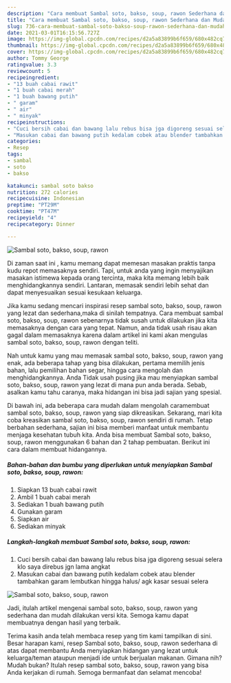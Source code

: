 ```yaml
---
description: "Cara membuat Sambal soto, bakso, soup, rawon Sederhana dan Mudah Dibuat"
title: "Cara membuat Sambal soto, bakso, soup, rawon Sederhana dan Mudah Dibuat"
slug: 736-cara-membuat-sambal-soto-bakso-soup-rawon-sederhana-dan-mudah-dibuat
date: 2021-03-01T16:15:56.727Z
image: https://img-global.cpcdn.com/recipes/d2a5a83899b6f659/680x482cq70/sambal-soto-bakso-soup-rawon-foto-resep-utama.jpg
thumbnail: https://img-global.cpcdn.com/recipes/d2a5a83899b6f659/680x482cq70/sambal-soto-bakso-soup-rawon-foto-resep-utama.jpg
cover: https://img-global.cpcdn.com/recipes/d2a5a83899b6f659/680x482cq70/sambal-soto-bakso-soup-rawon-foto-resep-utama.jpg
author: Tommy George
ratingvalue: 3.3
reviewcount: 5
recipeingredient:
- "13 buah cabai rawit"
- "1 buah cabai merah"
- "1 buah bawang putih"
- " garam"
- " air"
- " minyak"
recipeinstructions:
- "Cuci bersih cabai dan bawang lalu rebus bisa jga digoreng sesuai selera klo saya direbus jgn lama angkat"
- "Masukan cabai dan bawang putih kedalam cobek atau blender tambahkan garam lembutkan hingga halus/ agk kasar sesuai selera"
categories:
- Resep
tags:
- sambal
- soto
- bakso

katakunci: sambal soto bakso 
nutrition: 272 calories
recipecuisine: Indonesian
preptime: "PT29M"
cooktime: "PT47M"
recipeyield: "4"
recipecategory: Dinner

---
```



![Sambal soto, bakso, soup, rawon](https://img-global.cpcdn.com/recipes/d2a5a83899b6f659/680x482cq70/sambal-soto-bakso-soup-rawon-foto-resep-utama.jpg)

Di zaman  saat ini , kamu memang dapat memesan masakan praktis tanpa kudu repot memasaknya sendiri. Tapi, untuk anda yang ingin menyajikan masakan istimewa kepada orang tercinta, maka kita memang lebih baik menghidangkannya sendiri. Lantaran, memasak sendiri lebih sehat dan dapat menyesuaikan sesuai kesukaan keluarga.

Jika kamu sedang mencari inspirasi resep sambal soto, bakso, soup, rawon yang lezat dan sederhana,maka di sinilah tempatnya. Cara membuat sambal soto, bakso, soup, rawon  sebenarnya tidak susah untuk dilakukan jika kita memasaknya dengan cara yang tepat. Namun, anda tidak usah risau akan gagal dalam memasaknya 
karena dalam artikel ini kami akan mengulas sambal soto, bakso, soup, rawon dengan teliti.  



Nah untuk kamu yang mau memasak sambal soto, bakso, soup, rawon yang enak, ada beberapa tahap yang bisa dilakukan, pertama memilih jenis bahan, lalu pemilihan bahan segar, hingga cara mengolah dan menghidangkannya. Anda Tidak usah pusing jika mau menyiapkan sambal soto, bakso, soup, rawon yang lezat di mana pun anda berada. Sebab, asalkan kamu  tahu caranya, maka hidangan ini bisa jadi sajian yang spesial.

Di bawah ini, ada beberapa cara mudah dalam mengolah caramembuat sambal soto, bakso, soup, rawon yang siap dikreasikan. Sekarang, mari kita coba kreasikan sambal soto, bakso, soup, rawon sendiri di rumah. Tetap berbahan sederhana, sajian ini bisa memberi manfaat untuk membantu menjaga kesehatan tubuh kita. Anda bisa membuat Sambal soto, bakso, soup, rawon menggunakan 6 bahan dan 2 tahap pembuatan. Berikut ini cara dalam membuat hidangannya.

<!--inarticleads1-->

##### Bahan-bahan dan bumbu yang diperlukan untuk menyiapkan Sambal soto, bakso, soup, rawon:

1. Siapkan 13 buah cabai rawit
1. Ambil 1 buah cabai merah
1. Sediakan 1 buah bawang putih
1. Gunakan  garam
1. Siapkan  air
1. Sediakan  minyak




<!--inarticleads2-->

##### Langkah-langkah membuat Sambal soto, bakso, soup, rawon:

1. Cuci bersih cabai dan bawang lalu rebus bisa jga digoreng sesuai selera klo saya direbus jgn lama angkat
1. Masukan cabai dan bawang putih kedalam cobek atau blender tambahkan garam lembutkan hingga halus/ agk kasar sesuai selera
<img src="https://img-global.cpcdn.com/steps/946469e2a60b385d/160x128cq70/sambal-soto-bakso-soup-rawon-langkah-memasak-2-foto.jpg" alt="Sambal soto, bakso, soup, rawon">



Jadi, itulah artikel mengenai  sambal soto, bakso, soup, rawon  yang sederhana dan mudah dilakukan versi kita. Semoga kamu dapat membuatnya dengan hasil yang terbaik. 

Terima kasih anda telah membaca resep yang tim kami tampilkan di sini. Besar harapan kami, resep  Sambal soto, bakso, soup, rawon sederhana di atas dapat membantu Anda menyiapkan hidangan yang lezat untuk keluarga/teman ataupun menjadi ide untuk berjualan makanan. Gimana nih? Mudah bukan? Itulah resep sambal soto, bakso, soup, rawon yang bisa Anda kerjakan di rumah. Semoga bermanfaat dan selamat mencoba!

